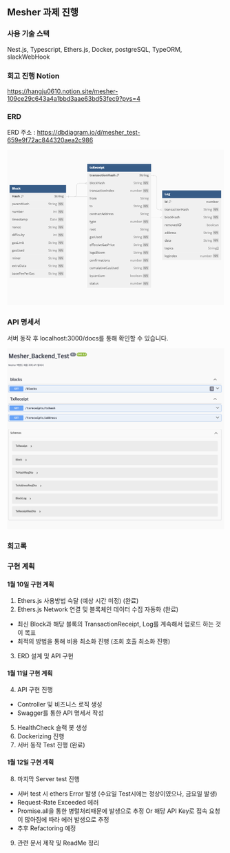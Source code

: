 ## Mesher 과제 진행

### 사용 기술 스택

Nest.js, Typescript, Ethers.js, Docker, postgreSQL, TypeORM, slackWebHook

### 회고 진행 Notion

https://hangju0610.notion.site/mesher-109ce29c643a4a1bbd3aae63bd53fec9?pvs=4

### ERD

ERD 주소 : https://dbdiagram.io/d/mesher_test-659e9f72ac844320aea2c986

![ERD](/images/image-1.png)

### API 명세서

서버 동작 후 localhost:3000/docs를 통해 확인할 수 있습니다.

![API 명세서](/images/image.png)

### 회고록

### 구현 계획

#### 1월 10일 구현 계획

1. Ethers.js 사용방법 숙달 (예상 시간 미정) (완료)
2. Ethers.js Network 연결 및 블록체인 데이터 수집 자동화 (완료)

- 최신 Block과 해당 블록의 TransactionReceipt, Log를 계속해서 업로드 하는 것이 목표
- 최적의 방법을 통해 비용 최소화 진행 (조회 호출 최소화 진행)

3. ERD 설계 및 API 구현

#### 1월 11일 구현 계획

4. API 구현 진행

- Controller 및 비즈니스 로직 생성
- Swagger를 통한 API 명세서 작성

5. HealthCheck 슬랙 봇 생성
6. Dockerizing 진행
7. 서버 동작 Test 진행 (완료)

#### 1월 12일 구현 계획

8. 마지막 Server test 진행

- 서버 test 시 ethers Error 발생 (수요일 Test시에는 정상이였으나, 금요일 발생)
- Request-Rate Exceeded 에러
- Promise.all을 통한 병렬처리때문에 발생으로 추정 Or 해당 API Key로 접속 요청이 많아짐에 따라 에러 발생으로 추정
- 추후 Refactoring 예정

9. 관련 문서 제작 및 ReadMe 정리
